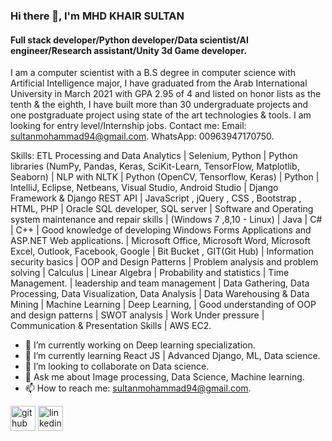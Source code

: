 ### Hi there 👋, I'm MHD KHAIR SULTAN
#### Full stack developer/Python developer/Data scientist/AI engineer/Research assistant/Unity 3d Game developer.
I am a computer scientist with a B.S degree in computer science with Artificial Intelligence major, I have graduated from the Arab International University in March 2021 with GPA 2.95 of 4 and listed on honor lists as the tenth & the eighth, I have built more than 30 undergraduate projects and one postgraduate project using state of the art technologies & tools. I am looking for entry level/Internship jobs. 
Contact me:
Email: sultanmohammad94@gmail.com.
WhatsApp: 00963947170750.

Skills: ETL Processing and Data Analytics | Selenium, Python | Python libraries (NumPy, Pandas, Keras, SciKit-Learn, TensorFlow, Matplotlib, Seaborn) | NLP with NLTK | Python (OpenCV, Tensorflow, Keras) | Python | IntelliJ, Eclipse, Netbeans, Visual Studio, Android Studio | Django Framework & Django REST API | JavaScript , jQuery , CSS , Bootstrap , HTML, PHP | Oracle SQL developer, SQL server | Software and Operating system maintenance and repair skills | (Windows 7 ,8,10 - Linux) | Java | C# | C++ | Good knowledge of developing Windows Forms Applications and ASP.NET Web applications. | Microsoft Office, Microsoft Word, Microsoft Excel, Outlook, Facebook, Google | Bit Bucket , GIT(Git Hub) | Information security basics | OOP and Design Patterns | Problem analysis and problem solving | Calculus | Linear Algebra | Probability and statistics | Time Management. | leadership and team management | Data Gathering, Data Processing, Data Visualization, Data Analysis | Data Warehousing & Data Mining | Machine Learning | Deep Learning, | Good understanding of OOP and design patterns | SWOT analysis | Work Under pressure | Communication & Presentation Skills | AWS EC2.

- 🔭 I’m currently working on Deep learning specialization.
- 🌱 I’m currently learning React JS | Advanced Django, ML, Data science.
- 👯 I’m looking to collaborate on Data science.
- 💬 Ask me about Image processing, Data Science, Machine learning.
- 📫 How to reach me: sultanmohammad94@gmail.com.


[<img src='https://cdn.jsdelivr.net/npm/simple-icons@3.0.1/icons/github.svg' alt='github' height='40'>](https://github.com/https://github.com/sultanmohammad94)  [<img src='https://cdn.jsdelivr.net/npm/simple-icons@3.0.1/icons/linkedin.svg' alt='linkedin' height='40'>](https://www.linkedin.com/in/mohammad-khier-sultan//)

